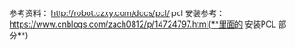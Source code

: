 参考资料： http://robot.czxy.com/docs/pcl/
pcl 安装参考： https://www.cnblogs.com/zach0812/p/14724797.html(**里面的 安装PCL 部分**)






